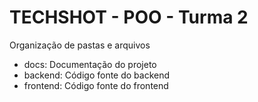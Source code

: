 # TECHSHOT - POO - Turma 2
 
Organização de pastas e arquivos

- docs: Documentação do projeto
- backend: Código fonte do backend
- frontend: Código fonte do frontend